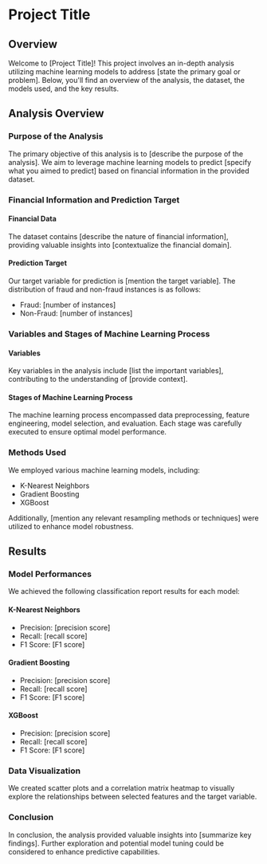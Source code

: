 # Project Title

## Overview

Welcome to [Project Title]! This project involves an in-depth analysis utilizing machine learning models to address [state the primary goal or problem]. Below, you'll find an overview of the analysis, the dataset, the models used, and the key results.

## Analysis Overview

### Purpose of the Analysis

The primary objective of this analysis is to [describe the purpose of the analysis]. We aim to leverage machine learning models to predict [specify what you aimed to predict] based on financial information in the provided dataset.

### Financial Information and Prediction Target

#### Financial Data

The dataset contains [describe the nature of financial information], providing valuable insights into [contextualize the financial domain].

#### Prediction Target

Our target variable for prediction is [mention the target variable]. The distribution of fraud and non-fraud instances is as follows:

- Fraud: [number of instances]
- Non-Fraud: [number of instances]

### Variables and Stages of Machine Learning Process

#### Variables

Key variables in the analysis include [list the important variables], contributing to the understanding of [provide context].

#### Stages of Machine Learning Process

The machine learning process encompassed data preprocessing, feature engineering, model selection, and evaluation. Each stage was carefully executed to ensure optimal model performance.

### Methods Used

We employed various machine learning models, including:
- K-Nearest Neighbors
- Gradient Boosting
- XGBoost

Additionally, [mention any relevant resampling methods or techniques] were utilized to enhance model robustness.

## Results

### Model Performances

We achieved the following classification report results for each model:

#### K-Nearest Neighbors

- Precision: [precision score]
- Recall: [recall score]
- F1 Score: [F1 score]

#### Gradient Boosting

- Precision: [precision score]
- Recall: [recall score]
- F1 Score: [F1 score]

#### XGBoost

- Precision: [precision score]
- Recall: [recall score]
- F1 Score: [F1 score]

### Data Visualization

We created scatter plots and a correlation matrix heatmap to visually explore the relationships between selected features and the target variable.

### Conclusion

In conclusion, the analysis provided valuable insights into [summarize key findings]. Further exploration and potential model tuning could be considered to enhance predictive capabilities.



